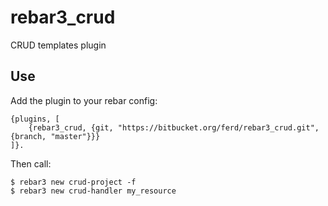 rebar3_crud
=====

CRUD templates plugin

Use
---

Add the plugin to your rebar config:

    {plugins, [
        {rebar3_crud, {git, "https://bitbucket.org/ferd/rebar3_crud.git", {branch, "master"}}}
    ]}.

Then call:

    $ rebar3 new crud-project -f
    $ rebar3 new crud-handler my_resource
